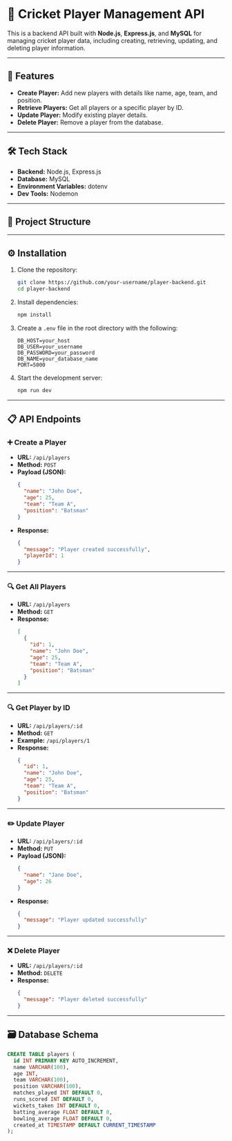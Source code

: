 # 🏏 Cricket Player Management API

This is a backend API built with **Node.js**, **Express.js**, and **MySQL** for managing cricket player data, including creating, retrieving, updating, and deleting player information.

---

## 🚀 Features

- **Create Player:** Add new players with details like name, age, team, and position.  
- **Retrieve Players:** Get all players or a specific player by ID.  
- **Update Player:** Modify existing player details.  
- **Delete Player:** Remove a player from the database.

---

## 🛠️ Tech Stack

- **Backend:** Node.js, Express.js  
- **Database:** MySQL  
- **Environment Variables:** dotenv  
- **Dev Tools:** Nodemon  

---

## 📂 Project Structure


---

## ⚙️ Installation

1. Clone the repository:
    ```bash
    git clone https://github.com/your-username/player-backend.git
    cd player-backend
    ```

2. Install dependencies:
    ```bash
    npm install
    ```

3. Create a `.env` file in the root directory with the following:
    ```env
    DB_HOST=your_host
    DB_USER=your_username
    DB_PASSWORD=your_password
    DB_NAME=your_database_name
    PORT=5000
    ```

4. Start the development server:
    ```bash
    npm run dev
    ```

---

## 📋 API Endpoints

### ➕ Create a Player
- **URL:** `/api/players`
- **Method:** `POST`
- **Payload (JSON):**
    ```json
    {
      "name": "John Doe",
      "age": 25,
      "team": "Team A",
      "position": "Batsman"
    }
    ```
- **Response:**
    ```json
    {
      "message": "Player created successfully",
      "playerId": 1
    }
    ```

---

### 🔍 Get All Players
- **URL:** `/api/players`
- **Method:** `GET`
- **Response:**
    ```json
    [
      {
        "id": 1,
        "name": "John Doe",
        "age": 25,
        "team": "Team A",
        "position": "Batsman"
      }
    ]
    ```

---

### 🔍 Get Player by ID
- **URL:** `/api/players/:id`
- **Method:** `GET`
- **Example:** `/api/players/1`
- **Response:**
    ```json
    {
      "id": 1,
      "name": "John Doe",
      "age": 25,
      "team": "Team A",
      "position": "Batsman"
    }
    ```

---

### ✏️ Update Player
- **URL:** `/api/players/:id`
- **Method:** `PUT`
- **Payload (JSON):**
    ```json
    {
      "name": "Jane Doe",
      "age": 26
    }
    ```
- **Response:**
    ```json
    {
      "message": "Player updated successfully"
    }
    ```

---

### ❌ Delete Player
- **URL:** `/api/players/:id`
- **Method:** `DELETE`
- **Response:**
    ```json
    {
      "message": "Player deleted successfully"
    }
    ```

---

## 🗃️ Database Schema

```sql
CREATE TABLE players (
  id INT PRIMARY KEY AUTO_INCREMENT,
  name VARCHAR(100),
  age INT,
  team VARCHAR(100),
  position VARCHAR(100),
  matches_played INT DEFAULT 0,
  runs_scored INT DEFAULT 0,
  wickets_taken INT DEFAULT 0,
  batting_average FLOAT DEFAULT 0,
  bowling_average FLOAT DEFAULT 0,
  created_at TIMESTAMP DEFAULT CURRENT_TIMESTAMP
);
